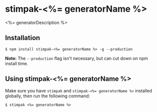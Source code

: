 # stimpak-<%= generatorName %>

<%= generatorDescription %>

## Installation

``` shell
$ npm install stimpak-<%= generatorName %> -g --production
```

**Note:** The `--production` flag isn't necessary, but can cut down on npm install time.

## Using stimpak-<%= generatorName %>

Make sure you have `stimpak` and `stimpak-<%= generatorName %>` installed globally, then run the following command:

``` shell
$ stimpak <%= generatorName %>
```
